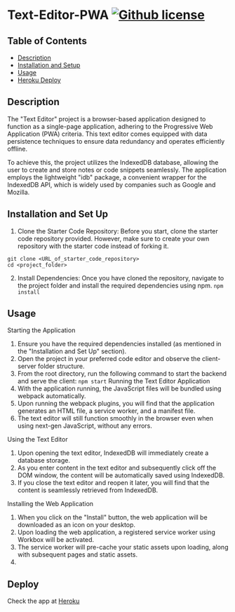 # Text-Editor-PWA [![Github license](https://img.shields.io/badge/license-MIT-blue.svg)](https://opensource.org/licenses/MIT)

## Table of Contents
* [Description](#description)
* [Installation and Setup](#installation-and-setup)
* [Usage](#usage)
* [Heroku Deploy](#heroku-deploy)

## Description
The "Text Editor" project is a browser-based application designed to function as a single-page application, adhering to the Progressive Web Application (PWA) criteria. This text editor comes equipped with data persistence techniques to ensure data redundancy and operates efficiently offline.

To achieve this, the project utilizes the IndexedDB database, allowing the user to create and store notes or code snippets seamlessly. The application employs the lightweight "idb" package, a convenient wrapper for the IndexedDB API, which is widely used by companies such as Google and Mozilla.
## Installation and Set Up
1. Clone the Starter Code Repository:
Before you start, clone the starter code repository provided. However, make sure to create your own repository with the starter code instead of forking it. 
```
git clone <URL_of_starter_code_repository>
cd <project_folder>
```
2. Install Dependencies:
Once you have cloned the repository, navigate to the project folder and install the required dependencies using npm.
```npm install```
## Usage
Starting the Application
1. Ensure you have the required dependencies installed (as mentioned in the "Installation and Set Up" section).
2. Open the project in your preferred code editor and observe the client-server folder structure.
3. From the root directory, run the following command to start the backend and serve the client:
```npm start```
Running the Text Editor Application
1. With the application running, the JavaScript files will be bundled using webpack automatically.
2. Upon running the webpack plugins, you will find that the application generates an HTML file, a service worker, and a manifest file.
3. The text editor will still function smoothly in the browser even when using next-gen JavaScript, without any errors.

Using the Text Editor
1. Upon opening the text editor, IndexedDB will immediately create a database storage.
2. As you enter content in the text editor and subsequently click off the DOM window, the content will be automatically saved using IndexedDB.
3. If you close the text editor and reopen it later, you will find that the content is seamlessly retrieved from IndexedDB.

Installing the Web Application
1. When you click on the "Install" button, the web application will be downloaded as an icon on your desktop.
2. Upon loading the web application, a registered service worker using Workbox will be activated.
3. The service worker will pre-cache your static assets upon loading, along with subsequent pages and static assets.
4. 
## Deploy
Check the app at [Heroku](https://pochita-jate-aa9048e6f2d7.herokuapp.com/)
